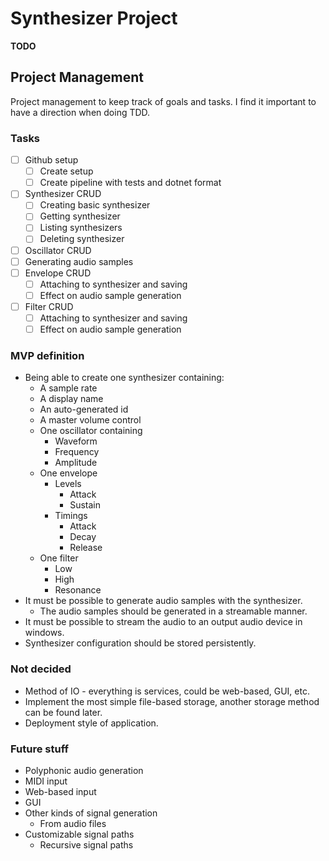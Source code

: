 ﻿# Synthesizer Project

**TODO**

## Project Management

Project management to keep track of goals and tasks. I find it important to have a direction when doing TDD.

### Tasks

* [ ] Github setup
    * [ ] Create setup
    * [ ] Create pipeline with tests and dotnet format
* [ ] Synthesizer CRUD
    * [ ] Creating basic synthesizer
    * [ ] Getting synthesizer
    * [ ] Listing synthesizers
    * [ ] Deleting synthesizer
* [ ] Oscillator CRUD
* [ ] Generating audio samples
* [ ] Envelope CRUD
    * [ ] Attaching to synthesizer and saving
    * [ ] Effect on audio sample generation
* [ ] Filter CRUD
    * [ ] Attaching to synthesizer and saving
    * [ ] Effect on audio sample generation

### MVP definition

* Being able to create one synthesizer containing:
    * A sample rate
    * A display name
    * An auto-generated id
    * A master volume control
    * One oscillator containing
        * Waveform
        * Frequency
        * Amplitude
    * One envelope
        * Levels
            * Attack
            * Sustain
        * Timings
            * Attack
            * Decay
            * Release
    * One filter
        * Low
        * High
        * Resonance
* It must be possible to generate audio samples with the synthesizer.
    * The audio samples should be generated in a streamable manner.
* It must be possible to stream the audio to an output audio device in windows.
* Synthesizer configuration should be stored persistently.

### Not decided

* Method of IO - everything is services, could be web-based, GUI, etc.
* Implement the most simple file-based storage, another storage method can be found later.
* Deployment style of application.

### Future stuff

* Polyphonic audio generation
* MIDI input
* Web-based input
* GUI
* Other kinds of signal generation
  * From audio files
* Customizable signal paths
  * Recursive signal paths
